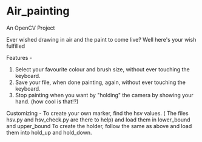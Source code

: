 # Air_painting
An OpenCV Project

Ever wished drawing in air and the paint to come live?
Well here's your wish fulfilled

Features - 
1. Select your favourite colour and brush size, without ever touching the keyboard.
2. Save your file, when done painting, again, without ever touching the keyboard.
3. Stop painting when you want by "holding" the camera by showing your hand. (how cool is that!?)

Customizing - 
To create your own marker, find the hsv values. ( The files hsv.py and hsv_check.py are there to help)
and load them in lower_bound and upper_bound
To create the holder, follow the same as above and load them into hold_up and hold_down.




